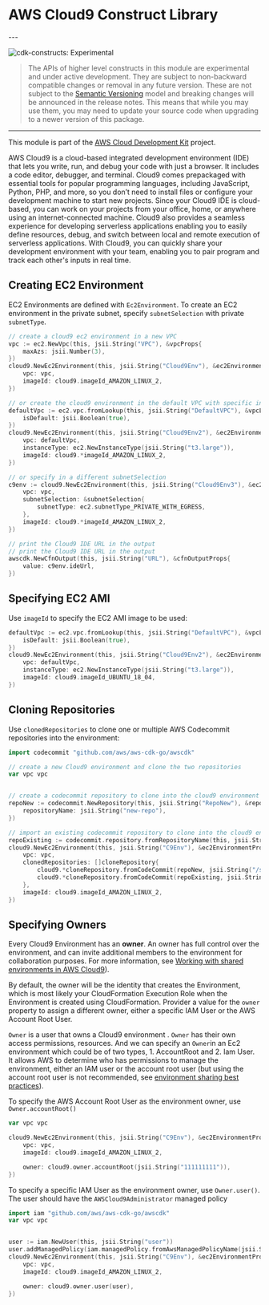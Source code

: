 # AWS Cloud9 Construct Library

<!--BEGIN STABILITY BANNER-->---


![cdk-constructs: Experimental](https://img.shields.io/badge/cdk--constructs-experimental-important.svg?style=for-the-badge)

> The APIs of higher level constructs in this module are experimental and under active development.
> They are subject to non-backward compatible changes or removal in any future version. These are
> not subject to the [Semantic Versioning](https://semver.org/) model and breaking changes will be
> announced in the release notes. This means that while you may use them, you may need to update
> your source code when upgrading to a newer version of this package.

---
<!--END STABILITY BANNER-->

This module is part of the [AWS Cloud Development Kit](https://github.com/aws/aws-cdk) project.

AWS Cloud9 is a cloud-based integrated development environment (IDE) that lets you write, run, and debug your code with just a
browser. It includes a code editor, debugger, and terminal. Cloud9 comes prepackaged with essential tools for popular
programming languages, including JavaScript, Python, PHP, and more, so you don’t need to install files or configure your
development machine to start new projects. Since your Cloud9 IDE is cloud-based, you can work on your projects from your
office, home, or anywhere using an internet-connected machine. Cloud9 also provides a seamless experience for developing
serverless applications enabling you to easily define resources, debug, and switch between local and remote execution of
serverless applications. With Cloud9, you can quickly share your development environment with your team, enabling you to pair
program and track each other's inputs in real time.

## Creating EC2 Environment

EC2 Environments are defined with `Ec2Environment`. To create an EC2 environment in the private subnet, specify
`subnetSelection` with private `subnetType`.

```go
// create a cloud9 ec2 environment in a new VPC
vpc := ec2.NewVpc(this, jsii.String("VPC"), &vpcProps{
	maxAzs: jsii.Number(3),
})
cloud9.NewEc2Environment(this, jsii.String("Cloud9Env"), &ec2EnvironmentProps{
	vpc: vpc,
	imageId: cloud9.imageId_AMAZON_LINUX_2,
})

// or create the cloud9 environment in the default VPC with specific instanceType
defaultVpc := ec2.vpc.fromLookup(this, jsii.String("DefaultVPC"), &vpcLookupOptions{
	isDefault: jsii.Boolean(true),
})
cloud9.NewEc2Environment(this, jsii.String("Cloud9Env2"), &ec2EnvironmentProps{
	vpc: defaultVpc,
	instanceType: ec2.NewInstanceType(jsii.String("t3.large")),
	imageId: cloud9.*imageId_AMAZON_LINUX_2,
})

// or specify in a different subnetSelection
c9env := cloud9.NewEc2Environment(this, jsii.String("Cloud9Env3"), &ec2EnvironmentProps{
	vpc: vpc,
	subnetSelection: &subnetSelection{
		subnetType: ec2.subnetType_PRIVATE_WITH_EGRESS,
	},
	imageId: cloud9.*imageId_AMAZON_LINUX_2,
})

// print the Cloud9 IDE URL in the output
// print the Cloud9 IDE URL in the output
awscdk.NewCfnOutput(this, jsii.String("URL"), &cfnOutputProps{
	value: c9env.ideUrl,
})
```

## Specifying EC2 AMI

Use `imageId` to specify the EC2 AMI image to be used:

```go
defaultVpc := ec2.vpc.fromLookup(this, jsii.String("DefaultVPC"), &vpcLookupOptions{
	isDefault: jsii.Boolean(true),
})
cloud9.NewEc2Environment(this, jsii.String("Cloud9Env2"), &ec2EnvironmentProps{
	vpc: defaultVpc,
	instanceType: ec2.NewInstanceType(jsii.String("t3.large")),
	imageId: cloud9.imageId_UBUNTU_18_04,
})
```

## Cloning Repositories

Use `clonedRepositories` to clone one or multiple AWS Codecommit repositories into the environment:

```go
import codecommit "github.com/aws/aws-cdk-go/awscdk"

// create a new Cloud9 environment and clone the two repositories
var vpc vpc


// create a codecommit repository to clone into the cloud9 environment
repoNew := codecommit.NewRepository(this, jsii.String("RepoNew"), &repositoryProps{
	repositoryName: jsii.String("new-repo"),
})

// import an existing codecommit repository to clone into the cloud9 environment
repoExisting := codecommit.repository.fromRepositoryName(this, jsii.String("RepoExisting"), jsii.String("existing-repo"))
cloud9.NewEc2Environment(this, jsii.String("C9Env"), &ec2EnvironmentProps{
	vpc: vpc,
	clonedRepositories: []cloneRepository{
		cloud9.*cloneRepository.fromCodeCommit(repoNew, jsii.String("/src/new-repo")),
		cloud9.*cloneRepository.fromCodeCommit(repoExisting, jsii.String("/src/existing-repo")),
	},
	imageId: cloud9.imageId_AMAZON_LINUX_2,
})
```

## Specifying Owners

Every Cloud9 Environment has an **owner**. An owner has full control over the environment, and can invite additional members to the environment for collaboration purposes. For more information, see [Working with shared environments in AWS Cloud9](https://docs.aws.amazon.com/cloud9/latest/user-guide/share-environment.html)).

By default, the owner will be the identity that creates the Environment, which is most likely your CloudFormation Execution Role when the Environment is created using CloudFormation. Provider a value for the `owner` property to assign a different owner, either a specific IAM User or the AWS Account Root User.

`Owner` is a user that owns a Cloud9 environment . `Owner` has their own access permissions, resources. And we can specify an `Owner`in an Ec2 environment which could be of two types, 1. AccountRoot and 2. Iam User. It allows AWS to determine who has permissions to manage the environment, either an IAM user or the account root user (but using the account root user is not recommended, see [environment sharing best practices](https://docs.aws.amazon.com/cloud9/latest/user-guide/share-environment.html#share-environment-best-practices)).

To specify the AWS Account Root User as the environment owner, use `Owner.accountRoot()`

```go
var vpc vpc

cloud9.NewEc2Environment(this, jsii.String("C9Env"), &ec2EnvironmentProps{
	vpc: vpc,
	imageId: cloud9.imageId_AMAZON_LINUX_2,

	owner: cloud9.owner.accountRoot(jsii.String("111111111")),
})
```

To specify a specific IAM User as the environment owner, use `Owner.user()`. The user should have the `AWSCloud9Administrator` managed policy

```go
import iam "github.com/aws/aws-cdk-go/awscdk"
var vpc vpc


user := iam.NewUser(this, jsii.String("user"))
user.addManagedPolicy(iam.managedPolicy.fromAwsManagedPolicyName(jsii.String("AWSCloud9Administrator")))
cloud9.NewEc2Environment(this, jsii.String("C9Env"), &ec2EnvironmentProps{
	vpc: vpc,
	imageId: cloud9.imageId_AMAZON_LINUX_2,

	owner: cloud9.owner.user(user),
})
```
